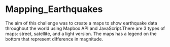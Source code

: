 # Mapping_Earthquakes

The aim of this challenge  was to create a maps to show earthquake data throughout the world using Mapbox API and JavaScript.There are 3 types of maps: street, satellite, and a light version. The maps has a legend on the bottom that represent difference in magnitude.
